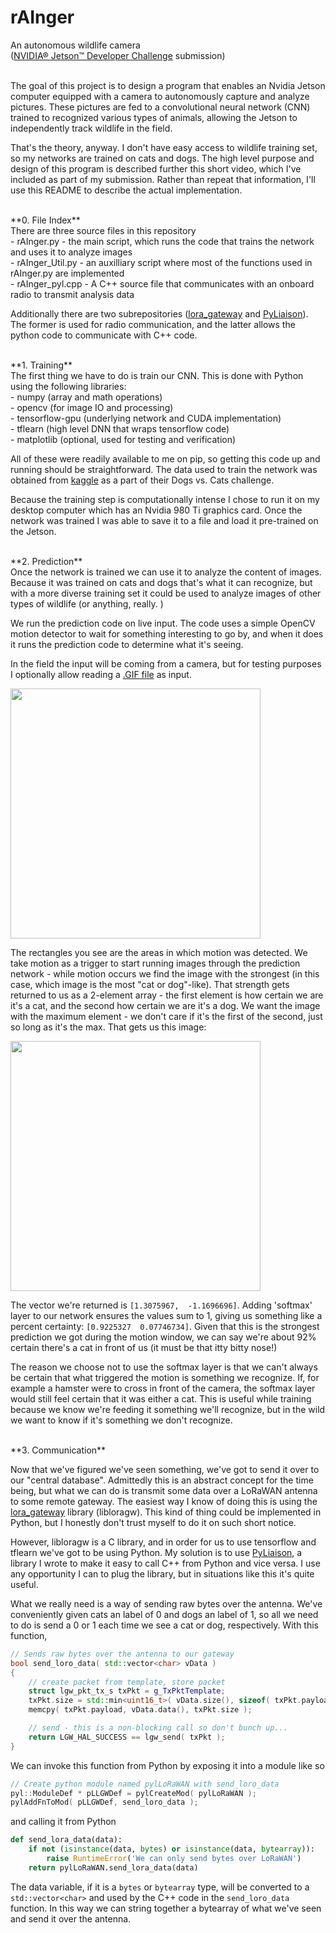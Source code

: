 <!--
<h1 align="center">
  <br>
  <a href="http://www.amitmerchant.com/electron-markdownify"><img src="https://raw.githubusercontent.com/amitmerchant1990/electron-markdownify/master/img/markdownify.png" alt="Markdownify" width="200"></a>
  <br>
  Markdownify
  <br>
<img src="https://media.giphy.com/media/8vQSQ3cNXuDGo/giphy.gif" width="400" height="400" />
</h1>
-->

# rAInger
An autonomous wildlife camera <br>
(<a href="https://challengerocket.com/nvidia">NVIDIA® Jetson™ Developer Challenge</a> submission)
<br><br>

The goal of this project is to design a program that enables an Nvidia Jetson computer equipped with a camera to autonomously capture and analyze pictures.  These pictures are fed to a convolutional neural network (CNN) trained to recognized various types of animals, allowing the Jetson to independently track wildlife in the field. 

That's the theory, anyway. I don't have easy access to wildlife training set, so my networks are trained on cats and dogs. The high level purpose and design of this program is described further this short video, which I've included as part of my 
submission. Rather than repeat that information, I'll use this README to describe the actual implementation. 

<br>
**0. File Index**
<br>
There are three source files in this repository
<br>
- rAInger.py - the main script, which runs the code that trains the network and uses it to analyze images <br>
- rAInger_Util.py - an auxilliary script where most of the functions used in rAInger.py are implemented <br>
- rAInger_pyl.cpp - A C++ source file that communicates with an onboard radio to transmit analysis data <br>

Additionally there are two subrepositories (<a href="https://github.com/mirakonta/lora_gateway">lora\_gateway</a> and <a href="https://github.com/mynameisjohn/PyLiaison">PyLiaison</a>). The former is used for radio communication, and the latter allows the python code to communicate with C++ code. 

<br>
**1. Training**
<br>
The first thing we have to do is train our CNN. This is done with Python using the following libraries: <br>
- numpy (array and math operations) <br>
- opencv (for image IO and processing) <br>
- tensorflow-gpu (underlying network and CUDA implementation) <br>
- tflearn (high level DNN that wraps tensorflow code) <br>
- matplotlib (optional, used for testing and verification) <br>

All of these were readily available to me on pip, so getting this code up and running should be straightforward. The data used to train the network was obtained from <a href="https://www.kaggle.com/c/dogs-vs-cats/data">kaggle</a> as a part of their Dogs vs. Cats challenge. 
<br>

Because the training step is computationally intense I chose to run it on my desktop computer which has an Nvidia 980 Ti graphics card. Once the network was trained I was able to save it to a file and load it pre-trained on the Jetson. 

<br>
**2. Prediction**
<br>
Once the network is trained we can use it to analyze the content of images. Because it was trained on cats and dogs that's what it can recognize, but with a more diverse training set it could be used to analyze images of other types of wildlife (or anything, really. )
<br>

We run the prediction code on live input. The code uses a simple OpenCV motion detector to wait for something interesting to go by, and when it does it runs the prediction code to determine what it's seeing. 
<br>

In the field the input will be coming from a camera, but for testing purposes I optionally allow reading a <a href="https://giphy.com/gifs/cat-moment-remember-8vQSQ3cNXuDGo">.GIF file</a> as input. 

<img src="https://media.giphy.com/media/1wpxEWMljk7cv6nA96/giphy.gif" width="400" height="400"/>

The rectangles you see are the areas in which motion was detected. We take motion as a trigger to start running images through the prediction network - while motion occurs we find the image with the strongest (in this case, which image is the most "cat or dog"-like). That strength gets returned to us as a 2-element array - the first element is how certain we are it's a cat, and the second how certain we are it's a dog. We want the image with the maximum element - we don't care if it's the first of the second, just so long as it's the max. That gets us this image:

<img src="https://i.imgur.com/pNTmU5Y.png" width="400" height="400"/>

The vector we're returned is ```[1.3075967,  -1.1696696]```. Adding 'softmax' layer to our network ensures the values sum to 1, giving us something like a percent certainty:  ```[0.9225327  0.07746734]```. Given that this is the strongest prediction we got during the motion window, we can say we're about 92% certain there's a cat in front of us (it must be that itty bitty nose!)

The reason we choose not to use the softmax layer is that we can't always be certain that what triggered the motion is something we recognize. If, for example a hamster were to cross in front of the camera, the softmax layer would still feel certain that it was either a cat. This is useful while training because we know we're feeding it something we'll recognize, but in the wild we want to know if it's something we don't recognize. 

<br>
**3. Communication**
<br>

Now that we've figured we've seen something, we've got to send it over to our "central database". Admittedly this is an abstract concept for the time being, but what we can do is transmit some data over a LoRaWAN antenna to some remote gateway. The easiest way I know of doing this is using the <a href="https://github.com/mirakonta/lora_gateway">lora\_gateway</a> library (libloragw). This kind of thing could be implemented in Python, but I honestly don't trust myself to do it on such short notice. 
<br>

However, libloragw is a C library, and in order for us to use tensorflow and tflearn we've got to be using Python. My solution is to use <a href="https://github.com/mynameisjohn/PyLiaison">PyLiaison</a>, a library I wrote to make it easy to call C++ from Python and vice versa. I use any opportunity I can to plug the library, but in situations like this it's quite useful. 
<br>

What we really need is a way of sending raw bytes over the antenna. We've conveniently given cats an label of 0 and dogs an label of 1, so all we need to do is send a 0 or 1 each time we see a cat or dog, respectively. With this function, 

```C++
// Sends raw bytes over the antenna to our gateway
bool send_loro_data( std::vector<char> vData )
{
	// create packet from template, store packet
	struct lgw_pkt_tx_s txPkt = g_TxPktTemplate;
	txPkt.size = std::min<uint16_t>( vData.size(), sizeof( txPkt.payload ) );
	memcpy( txPkt.payload, vData.data(), txPkt.size );

	// send - this is a non-blocking call so don't bunch up...
	return LGW_HAL_SUCCESS == lgw_send( txPkt );
}
```

We can invoke this function from Python by exposing it into a module like so

```C++
// Create python module named pylLoRaWAN with send_loro_data
pyl::ModuleDef * pLLGWDef = pylCreateMod( pylLoRaWAN );
pylAddFnToMod( pLLGWDef, send_loro_data );
```

and calling it from Python

```Python
def send_lora_data(data):
    if not (isinstance(data, bytes) or isinstance(data, bytearray)):
        raise RuntimeError('We can only send bytes over LoRaWAN')
    return pylLoRaWAN.send_lora_data(data)
```

The data variable, if it is a ```bytes``` or ```bytearray``` type, will be converted to a ```std::vector<char>``` and used by the C++ code in the ```send_loro_data``` function. In this way we can string together a bytearray of what we've seen and send it over the antenna. 
